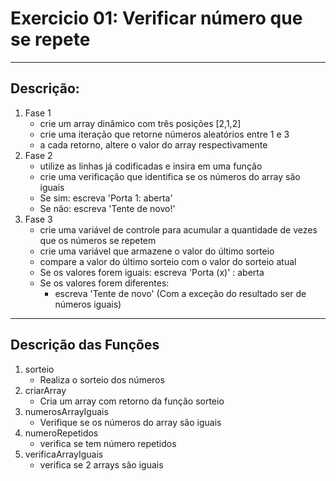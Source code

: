 # Exercicio 01:  Verificar número que se repete
---
## Descrição:
1. Fase 1
    - crie um array dinâmico com três posições [2,1,2]
    - crie uma iteração que retorne números aleatórios entre 1 e 3
    - a cada retorno, altere o valor do array respectivamente
2. Fase 2
    - utilize as linhas já codificadas e insira em uma função
    - crie uma verificação que identifica se os números do array são iguais
    - Se sim: escreva 'Porta 1: aberta'
    - Se não: escreva 'Tente de novo!'
3. Fase 3
    - crie uma variável de controle para acumular a quantidade de vezes que os números se repetem
    - crie uma variável que armazene o valor do último sorteio
    - compare a valor do último sorteio com o valor do sorteio atual
    - Se os valores forem iguais: escreva 'Porta (x)' : aberta
    - Se os valores forem diferentes:
        - escreva 'Tente de novo' (Com a exceção do resultado ser de números iguais)
---
## Descrição das Funções
1. sorteio
    - Realiza o sorteio dos números
3. criarArray
    - Cria um array com retorno da função sorteio
5. numerosArrayIguais
    - Verifique se os números do array são iguais
7. numeroRepetidos
    - verifica se tem número repetidos
9. verificaArrayIguais
    - verifica se 2 arrays são iguais


 


